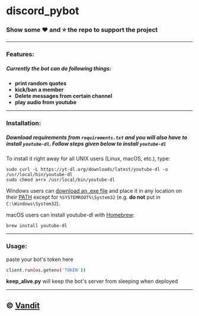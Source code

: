 # discord_pybot
### Show some :heart: and :star: the repo to support the project

---

### **Features**:
##### Currently the bot can do following things:
- **print random quotes**
- **kick/ban a member**
- **Delete messages from certain channel**
- **play audio from youtube**

---
### **Installation**:

##### Download requirements from `requirements.txt` and you will also have to install `youtube-dl`. Follow steps given below to install `youtube-dl`

To install it right away for all UNIX users (Linux, macOS, etc.), type:

    sudo curl -L https://yt-dl.org/downloads/latest/youtube-dl -o /usr/local/bin/youtube-dl
    sudo chmod a+rx /usr/local/bin/youtube-dl

Windows users can [download an .exe file](https://yt-dl.org/latest/youtube-dl.exe) and place it in any location on their [PATH](https://en.wikipedia.org/wiki/PATH_%28variable%29) except for `%SYSTEMROOT%\System32` (e.g. **do not** put in `C:\Windows\System32`).

macOS users can install youtube-dl with [Homebrew](https://brew.sh/):

    brew install youtube-dl

---

### **Usage**:
paste your bot's token here
```sh
client.run(os.getenv('TOKEN'))
```

**keep_alive.py** will keep the bot's server from sleeping when deployed

---
## © [Vandit](https://github.com/vendz)
